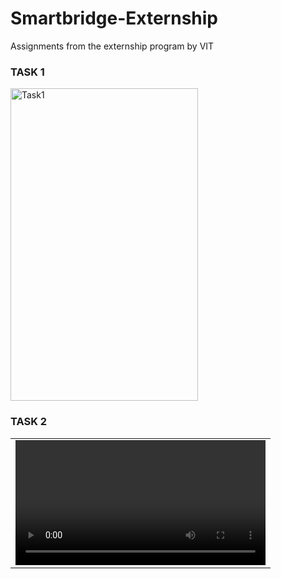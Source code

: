 # Smartbridge-Externship
Assignments from the externship program by VIT

### TASK 1
<img src="https://github.com/shankarlohar/Smartbridge-Externship/assets/74100292/9351e426-a9f3-492b-90b0-5166d0c2ea09" alt="Task1" width="300" height="500">

### TASK 2
<table>
  <tr>
    <td>
      <video src="https://github.com/shankarlohar/Smartbridge-Externship/assets/74100292/281ff60c-4f58-461d-8735-240476800607" controls width="400"></video>
    </td>
  </tr>
</table>

